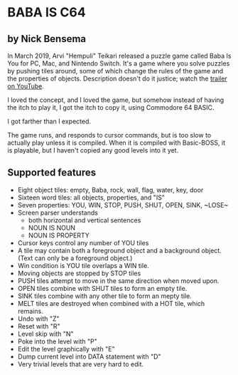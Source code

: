 # BABA IS C64

## by Nick Bensema

In March 2019, Arvi "Hempuli" Teikari released a puzzle game called Baba Is You for PC, Mac, and Nintendo Switch. It's a game where you solve puzzles by pushing tiles around, some of which change the rules of the game and the properties of objects. Description doesn't do it justice; watch the [trailer on YouTube](https://www.youtube.com/watch?v=U7MJljsoUSo "Baba Is You release trailer").

I loved the concept, and I loved the game, but somehow instead of having the itch to play it, I got the itch to copy it, using Commodore 64 BASIC.

I got farther than I expected.

The game runs, and responds to cursor commands, but is too slow to
actually play unless it is compiled.  When it is compiled with 
Basic-BOSS, it is playable, but I haven't copied any good levels 
into it yet.

## Supported features

* Eight object tiles: empty, Baba, rock, wall, flag, water, key, door
* Sixteen word tiles: all objects, properties, and "IS"
* Seven properties: YOU, WIN, STOP, PUSH, SHUT, OPEN, SINK, ~LOSE~
* Screen parser understands
  * both horizontal and vertical sentences
  * NOUN IS NOUN
  * NOUN IS PROPERTY
* Cursor keys control any number of YOU tiles
* A tile may contain both a foreground object and a background object.
  (Text can only be a foreground object.)
* Win condition is YOU tile overlaps a WIN tile.
* Moving objects are stopped by STOP tiles
* PUSH tiles attempt to move in the same direction when moved upon.
* OPEN tiles combine with SHUT tiles to form an empty tile.
* SINK tiles combine with any other tile to form an mepty tile.
* MELT tiles are destroyed when combined with a HOT tile, which remains.
* Undo with "Z"
* Reset with "R"
* Level skip with "N"
* Poke into the level with "P"
* Edit the level graphically with "E"
* Dump current level into DATA statement with "D"
* Very trivial levels that are very hard to edit.

